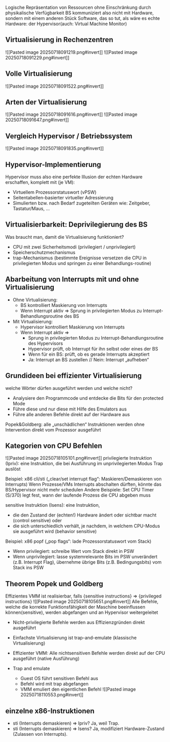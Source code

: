 Logische Repräsentation von Ressourcen ohne Einschränkung durch physikalische Verfügbarkeit
BS kommuniziert also nicht mit Hardware, sondern mit einem anderen Stück Software, das so tut, als wäre es echte Hardware: der Hypervisor(auch: Virtual Machine Monitor)

## Virtualisierung in Rechenzentren
![[Pasted image 20250718091219.png#invert]]
![[Pasted image 20250718091229.png#invert]]


## Volle Virtualisierung
![[Pasted image 20250718091522.png#invert]]


## Arten der Virtualisierung
![[Pasted image 20250718091616.png#invert]]
![[Pasted image 20250718091647.png#invert]]


## Vergleich Hypervisor / Betriebssystem
![[Pasted image 20250718091835.png#invert]]

## Hypervisor-Implementierung
Hypervisor muss also eine perfekte Illusion der echten Hardware erschaffen, komplett mit (je VM):
- Virtuellem Prozessorstatuswort (vPSW)
- Seitentabellen-basierter virtueller Adressierung
- Simulierten bzw. nach Bedarf zugeteilten Geräten wie: Zeitgeber, Tastatur/Maus, …


## Virtualisierbarkeit: Deprivilegierung des BS
Was braucht man, damit die Virtualisierung funktioniert?
- CPU mit zwei Sicherheitsmodi (privilegiert / unprivilegiert)
- Speicherschutzmechanismus
- trap-Mechanismus (bestimmte Ereignisse versetzen die CPU in privilegierten Modus und springen zu einer Behandlungs-routine)


## Abarbeitung von Interrupts mit und ohne Virtualisierung

- Ohne Virtualisierung:
	- BS kontrolliert Maskierung von Interrupts
	- Wenn Interrupt aktiv => Sprung in privilegierten Modus zu Interrupt-Behandlungsroutine des BS
- Mit Virtualisierung:
	- Hypervisor kontrolliert Maskierung von Interrupts
	- Wenn Interrupt aktiv =>
		- Sprung in privilegierten Modus zu Interrupt-Behandlungsroutine des Hypervisors
		- Hypervisor prüft, ob Interrupt für ihn selbst oder eines der BS
		- Wenn für ein BS: prüft, ob es gerade Interrupts akzeptiert
		- Ja: Interrupt an BS zustellen // Nein: Interrupt „aufheben“


## Grundideen bei effizienter Virtualisierung

welche Wörter dürfen ausgeführt werden und welche nicht?
- Analysiere den Programmcode und entdecke die Bits für den protected Mode
- Führe diese und nur diese mit Hilfe des Emulators aus
- Führe alle anderen Befehle direkt auf der Hardware aus

Popek&Goldberg: alle „unschädlichen“ Instruktionen werden ohne Intervention direkt vom Prozessor ausgeführt


## Kategorien von CPU Befehlen
![[Pasted image 20250718105101.png#invert]]
privilegierte Instruktion (Ipriv): eine Instruktion, die bei Ausführung im unprivilegierten Modus Trap auslöst

Beispiel: x86 cli/sti („clear/set interrupt flag“: Maskieren/Demaskieren von Interrupts)
Wenn Prozesse/VMs Interrupts abschalten dürften, könnte das BS/Hypervisor nicht mehr schedulen
Andere Beispiele: Set CPU Timer (S/370) legt fest, wann der laufende Prozess die CPU abgeben muss

sensitive Instruktion (Isens): eine Instruktion,
- die den Zustand der (echten!) Hardware ändert oder sichtbar macht (control sensitive) oder
- die sich unterschiedlich verhält, je nachdem, in welchem CPU-Modus sie ausgeführt wird (behavior sensitive)

Beispiel: x86 popf („pop flags“: lade Prozessorstatuswort vom Stack)
- Wenn privilegiert: schreibe Wert vom Stack direkt in PSW
- Wenn unprivilegiert: lasse systemrelevante Bits im PSW unverändert (z.B. Interrupt Flag), übernehme übrige Bits (z.B. Bedingungsbits) vom Stack ins PSW

## Theorem Popek und Goldberg
Effizientes VMM ist realisierbar, falls {sensitive instructions} => {privileged instructions}
![[Pasted image 20250718105651.png#invert]]
Alle Befehle, welche die korrekte Funktionsfähigkeit der Maschine
beeinflussen können(sensitive), werden abgefangen und an Hypervisor weitergeleitet
- Nicht-privilegierte Befehle werden aus Effizienzgründen direkt ausgeführt
- Einfachste Virtualisierung ist trap-and-emulate (klassische Virtualisierung)

- Effizienter VMM: Alle nichtsensitiven Befehle werden direkt auf der CPU ausgeführt (native Ausführung)
- Trap and emulate
	- Guest OS führt sensitiven Befehl aus
	- Befehl wird mit trap abgefangen
	- VMM emuliert den eigentlichen Befehl
![[Pasted image 20250718110553.png#invert]]


## einzelne x86-Instruktionen
- sti (Interrupts demaskieren) => Ipriv?
	Ja, weil Trap.
- sti (Interrupts demaskieren) => Isens?
	Ja, modifiziert Hardware-Zustand (Zulassen von Interrupts).


